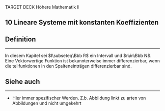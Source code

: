 
TARGET DECK
Höhere Mathematik II

10 Lineare Systeme mit konstanten Koeffizienten
--
## Definition
***
In diesem Kapitel sei $I\subseteq\Bbb R$ ein Intervall und $n\in\Bbb N$. Eine Vektorwertige Funktion ist bekannterweise immer differenzierbar, wenn die teilfunktionen in den Spalteneinträgen differenzierbar sind.
## Siehe auch
***
* Hier immer spezifischer Werden. Z.b. Abbildung linkt zu arten von Abbildungen und nicht umgekehrt